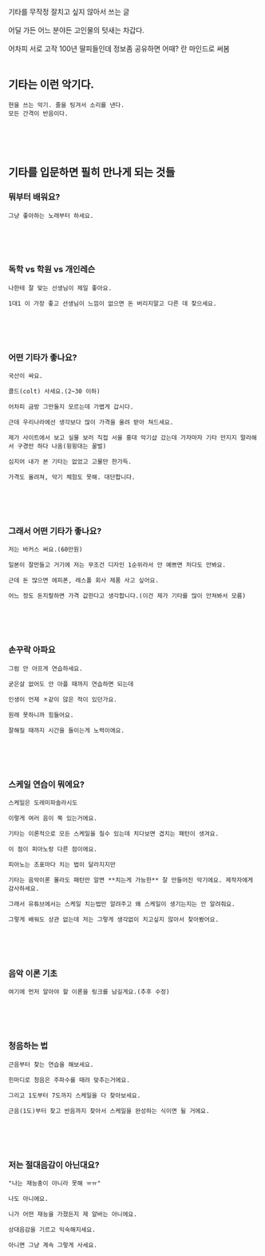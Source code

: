 기타를 무작정 잘치고 싶지 않아서 쓰는 글
<br><br>
어딜 가든 어느 분야든 고인물의 텃새는 차갑다.
<br><br>
어차피 서로 고작 100년 딸피들인데 정보좀 공유하면 어때? 란 마인드로 써봄
<br><br>

## 기타는 이런 악기다.
```
현을 쓰는 악기. 줄을 팅겨서 소리를 낸다.
모든 간격이 반음이다.
```
<br><br><br>
## 기타를 입문하면 필히 만나게 되는 것들

### 뭐부터 배워요?
```
그냥 좋아하는 노래부터 하세요.
```
<br><br><br>
### 독학 vs 학원 vs 개인레슨
```
나한테 잘 맞는 선생님이 제일 좋아요.

1대1 이 가장 좋고 선생님이 느낌이 없으면 돈 버리지말고 다른 데 찾으세요.
```
<br><br><br>
### 어떤 기타가 좋나요?
```
국산이 싸요.

콜드(colt) 사세요.(2~30 이하)

어차피 금방 그만둘지 모르는데 가볍게 갑시다.

근데 우리나라에선 생각보다 많이 가격을 올려 받아 쳐드세요.

제가 사이트에서 보고 실물 보러 직접 서울 홍대 악기샵 갔는데 가자마자 기타 만지지 말라해서 구경만 하다 나옴(윙윙대는 꿀벌)

심지어 내가 본 기타는 없었고 고물만 한가득.

가격도 올려쳐, 악기 체험도 못해. 대단합니다.
```
<br><br><br>
### 그래서 어떤 기타가 좋나요?
```
저는 바커스 써요.(60만원)

일본이 잘만들고 거기에 저는 무조건 디자인 1순위라서 안 예쁘면 처다도 안봐요.

근데 돈 많으면 에피폰, 레스폴 회사 제품 사고 싶어요.

어느 정도 돈지랄하면 가격 값한다고 생각합니다.(이건 제가 기타를 많이 안쳐봐서 모름)
```
<br><br><br>
### 손꾸락 아파요
```
그럼 안 아프게 연습하세요.

굳은살 없어도 안 아플 때까지 연습하면 되는데

인생이 언제 ㅈ같이 않은 적이 있던가요.

원래 못하니까 힘들어요.

잘해질 때까지 시간을 들이는게 노력이에요.
```
<br><br><br>
### 스케일 연습이 뭐에요?
```
스케일은 도레미파솔라시도

이렇게 여러 음이 쭉 있는거에요.

기타는 이론적으로 모든 스케일을 칠수 있는데 치다보면 겹치는 패턴이 생겨요.

이 점이 피아노랑 다른 점이에요.

피아노는 조표마다 치는 법이 달라지지만

기타는 음악이론 몰라도 패턴만 알면 **치는게 가능한** 잘 만들어진 악기에요. 제작자에게 감사하세요.

그래서 유튜브에서는 스케일 치는법만 알려주고 왜 스케일이 생기는지는 안 알려줘요.

그렇게 배워도 상관 없는데 저는 그렇게 생각없이 치고싶지 않아서 찾아봤어요.
```
<br><br><br>
### 음악 이론 기초
```
여기에 먼저 알아야 할 이론을 링크를 남길게요.(추후 수정)

```
<br><br><br>
### 청음하는 법
```
근음부터 찾는 연습을 해보세요.

힌마디로 청음은 주파수를 때려 맞추는거에요.

그리고 1도부터 7도까지 스케일을 다 찾아보세요.

근음(1도)부터 찾고 반음까지 찾아서 스케일을 완성하는 식이면 될 거에요.
```
<br><br><br>
### 저는 절대음감이 아닌대요?
```
"나는 재능충이 아니라 못해 ㅠㅠ"

나도 아니에요.

니가 어떤 재능을 가졌든지 제 알바는 아니에요.

상대음감을 기르고 익숙해지세요.

아니면 그냥 계속 그렇게 사세요.
```
